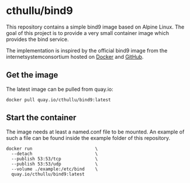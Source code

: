 # cthullu/bind9

This repository contains a simple bind9 image based on Alpine Linux.
The goal of this project is to provide a very small container image which provides the bind
service.

The implementation is inspired by the official bind9 image from the internetsystemconsortium
hosted on [Docker][1] and [GitHub][2].

## Get the image

The latest image can be pulled from quay.io:

~~~shell
docker pull quay.io/cthullu/bind9:latest
~~~

## Start the container

The image needs at least a named.conf file to be mounted. An example of such a file can be
found inside the example folder of this repository.

~~~shell
docker run                        \
  --detach                        \
  --publish 53:53/tcp             \
  --publish 53:53/udp             \
  --volume ./example:/etc/bind    \
  quay.io/cthullu/bind9:latest
~~~

[1]: https://hub.docker.com/r/internetsystemsconsortium/bind9
[2]: https://github.com/isc-projects/bind9-docker
